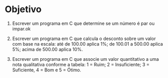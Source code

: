 # Objetivo

1. Escrever um programa em C que determine se um número é par ou impar.ok

2. Escrever um programa em C que calcula o desconto sobre um valor com base na escala: até de 100.00 aplica 1%; de 100.01 a 500.00 aplica 5%; acima de 500.00 aplica 10%.

3. Escrever um programa em C que associe um valor quantitativo a uma nota qualitativa conforme a tabela: 1 = Ruim; 2 = Insuficiente; 3 = Suficiente, 4 = Bom e 5 = Ótimo.
